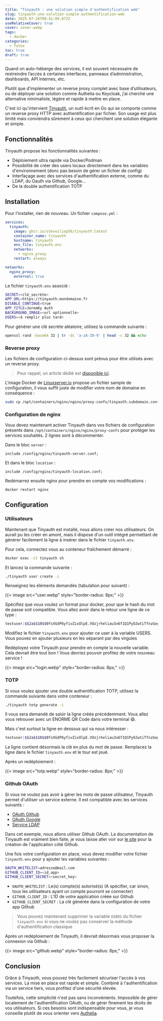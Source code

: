 ```yaml
---
title: "Tinyauth : une solution simple d'authentification web"
slug: tinyauth-une-solution-simple-authentification-web
date: 2025-07-26T08:41:09.872Z
useRelativeCover: true
cover: cover.webp
tags:
  - docker
categories:
  - Tutos
toc: true
draft: true
---
```


Quand on auto-héberge des services, il est souvent nécessaire de restreindre l’accès à certaines interfaces, panneaux d’administration, dashboards, API internes, etc.

Plutôt que d’implémenter un reverse proxy complet avec base d’utilisateurs, ou de déployer une solution comme Authelia ou Keycloak, j’ai cherché une alternative minimaliste, légère et rapide à mettre en place.

C'est ici qu'intervient [Tinyauth](https://github.com/frevib/tinyauth), un outil écrit en Go qui se comporte comme un reverse proxy HTTP avec authentification par fichier. Son usage est plus limité mais conviendra sûrement à ceux qui cherchent une solution élégante et simple.

## Fonctionnalités

Tinyauth propose les fonctionnalités suivantes : 

- Déploiement ultra rapide via Docker/Podman
- Possibilité de créer des users locaux directement dans les variables d'environnement (donc pas besoin de gérer un fichier de config)
- Interfaçage avec des services d'authentification externe, comme du LDAP, du Oauth via Github, Google...
- De la double authentification TOTP

## Installation

Pour l'installer, rien de nouveau. Un fichier `compose.yml` :

```yml
services:
  tinyauth:
    image: ghcr.io/steveiliop56/tinyauth:latest
    container_name: tinyauth
    hostname: tinyauth
    env_file: tinyauth.env
    networks:
      - nginx_proxy
    restart: always

networks:
  nginx_proxy:
    external: true
```

Le fichier `tinyauth.env` associé : 

```bash
SECRET=<clé_secrète>
APP_URL=https://tinyauth.mondomaine.fr
DISABLE_CONTINUE=true
APP_TITLE=JeremKy Auth
BACKGROUND_IMAGE=<url optionnelle>
USERS=<à remplir plus tard>
```

Pour générer une clé secrète aléatoire, utilisez la commande suivante : 

```bash
openssl rand -base64 32 | tr -dc 'a-zA-Z0-9' | head -c 32 && echo
```

### Reverse proxy

Les fichiers de configuration ci-dessus sont prévus pour être utilisés avec un reverse proxy.

> Pour rappel, un article dédié est [disponible ici](/posts/reverse-proxy-nginx/).

L'image Docker de [Linuxserver.io](https://docs.linuxserver.io/general/swag/) propose un fichier sample de configuration, il vous suffit juste de modifier votre nom de domaine en conséquence :

```bash
sudo cp /opt/containers/nginx/nginx/proxy-confs/tinyauth.subdomain.conf.sample /opt/containers/nginx/nginx/proxy-confs/tinyauth.subdomain.conf
```

### Configuration de nginx

Vous devez maintenant activer Tinyauth dans vos fichiers de configuration présents dans `/opt/containers/nginx/nginx/proxy-confs` pour protéger les services souhaités. 2 lignes sont à décommenter.

Dans le bloc `server` :

```nginx
include /config/nginx/tinyauth-server.conf;
```

Et dans le bloc `location` :

```nginx
include /config/nginx/tinyauth-location.conf;
```

Redémarrez ensuite nginx pour prendre en compte vos modifications :

```bash
docker restart nginx
```

## Configuration

### Utilisateurs

Maintenant que Tinyauth est installé, nous allons créer nos utilisateurs. On aurait pu les créer en amont, mais il dispose d'un outil intégré permettant de générer facilement la ligne à insérer dans le fichier `tinyauth.env`.

Pour cela, connectez vous au conteneur fraîchement démarré : 

```bash
docker exec -it tinyauth sh
```

Et lancez la commande suivante : 

```bash
./tinyauth user create -i
```

Renseignez les éléments demandés (tabulation pour suivant) :

{{< image src="user.webp" style="border-radius: 8px;" >}}

Spécifiez que vous voulez un format pour docker, pour que le hash du mot de passe soit compatible. Vous allez avoir dans le retour une ligne de ce type :

```bash
testuser:$$2a$$10$$0fsXGdP6yfivZixOlpE.VOzjrheliau3x6f1Q1PyOJwtiTfnzGogG
```

Modifiez le fichier `tinyauth.env` pour ajouter ce user à la variable USERS. Vous pouvez en ajouter plusieurs en les séparant par des virgules

Redéployez votre Tinyauth pour prendre en compte la nouvelle variable. Cela devrait être tout bon ! Vous devriez pouvoir profitez de votre nouveau service !

{{< image src="login.webp" style="border-radius: 8px;" >}}

### TOTP

Si vous voulez ajouter une double authentification TOTP, utilisez la commande suivante dans votre conteneur : 

```bash
./tinyauth totp generate -i
```

Il vous sera demandé de saisir la ligne créée précédemment. Vous allez vous retrouver avec un ENORME QR Code dans votre terminal :smile:.

Mais c'est surtout la ligne en dessous qui va nous intéresser : 

```bash
testuser:$$2a$$10$$0fsXGdP6yfivZixOlpE.VOzjrheliau3x6f1Q1PyOJwtiTfnzGogG:54JVQL5HDB7T2F7NO27JHLT2S2ITKHJN
```

La ligne contient désormais la clé en plus du mot de passe. Remplacez la ligne dans le fichier `tinyauth.env` et le tour est joué.

Après un redéploiement :

{{< image src="totp.webp" style="border-radius: 8px;" >}}

### Github OAuth

Si vous ne voulez pas avoir à gérer les mots de passe utilisateur, Tinyauth permet d'utiliser un service externe. Il est compatible avec les services suivants : 

- [OAuth Github](https://tinyauth.app/docs/guides/github-oauth)
- [OAuth Google](https://tinyauth.app/docs/guides/google-oauth)
- [Service LDAP](https://tinyauth.app/docs/guides/ldap)

Dans cet exemple, nous allons utiliser Github OAuth. La documentation de Tinyauth est vraiment bien faite, je vous laisse aller voir sur [le site](https://tinyauth.app/docs/guides/github-oauth) pour la création de l'application côté Github.

Une fois votre configuration en place, vous devez modifier votre fichier `tinyauth.env` pour y ajouter les variables suivantes : 

```bash
OAUTH_WHITELIST=adresse@mail.com
GITHUB_CLIENT_ID=<id_app>
GITHUB_CLIENT_SECRET=<secret_key>
```

- `OAUTH_WHITELIST` : Le(s) compte(s) autorisé(s) (A spécifier, car sinon, tous les utilisateurs ayant un compte pourront se connecter)
- `GITHUB_CLIENT_ID` : L'ID de votre application créée sur Github
- `GITHUB_CLIENT_SECRET` : La clé générée dans la configuration de votre app Github

> Vous pouvez maintenant supprimer la variable `USERS` du fichier `tinyauth.env` si vous ne voulez pas conserver la méthode d'authentification classique

Après un redéploiement de Tinyauth, il devrait désormais vous proposer la connexion via Github : 

{{< image src="github.webp" style="border-radius: 8px;" >}}

## Conclusion

Grâce à Tinyauth, vous pouvez très facilement sécuriser l'accès à vos services. La mise en place est rapide et simple. Combiné à l'authentification via un service tiers, vous profitez d'une sécurité élevée.

Toutefois, cette simplicité n'est pas sans inconvénients. Impossible de gérer localement de l'authentification OAuth, ou de gérer finement les droits de vos utilisateurs. Si ces besoins sont indispensable pour vous, je vous conseille plutôt de vous orienter vers [Authelia](https://jeremky.github.io/posts/authelia-serveur-dauthentification-open-source/).